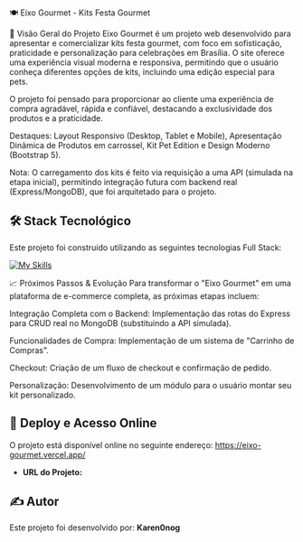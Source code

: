 🍽️ Eixo Gourmet - Kits Festa Gourmet

🌟 Visão Geral do Projeto
Eixo Gourmet é um projeto web desenvolvido para apresentar e comercializar kits festa gourmet, com foco em sofisticação, praticidade e personalização para celebrações em Brasília. O site oferece uma experiência visual moderna e responsiva, permitindo que o usuário conheça diferentes opções de kits, incluindo uma edição especial para pets.

O projeto foi pensado para proporcionar ao cliente uma experiência de compra agradável, rápida e confiável, destacando a exclusividade dos produtos e a praticidade.

Destaques: Layout Responsivo (Desktop, Tablet e Mobile), Apresentação Dinâmica de Produtos em carrossel, Kit Pet Edition e Design Moderno (Bootstrap 5).

Nota: O carregamento dos kits é feito via requisição a uma API (simulada na etapa inicial), permitindo integração futura com backend real (Express/MongoDB), que foi arquitetado para o projeto.

## 🛠️ Stack Tecnológico

Este projeto foi construído utilizando as seguintes tecnologias Full Stack:

[![My Skills](https://skillicons.dev/icons?i=html,css,bootstrap,express,mongodb)](https://skillicons.dev)

📈 Próximos Passos & Evolução
Para transformar o "Eixo Gourmet" em uma plataforma de e-commerce completa, as próximas etapas incluem:

Integração Completa com o Backend: Implementação das rotas do Express para CRUD real no MongoDB (substituindo a API simulada).

Funcionalidades de Compra: Implementação de um sistema de "Carrinho de Compras".

Checkout: Criação de um fluxo de checkout e confirmação de pedido.

Personalização: Desenvolvimento de um módulo para o usuário montar seu kit personalizado.

## 🔗 Deploy e Acesso Online

O projeto está disponível online no seguinte endereço: https://eixo-gourmet.vercel.app/

* **URL do Projeto:** 

## ✍️ Autor

Este projeto foi desenvolvido por:
**Karen0nog**

